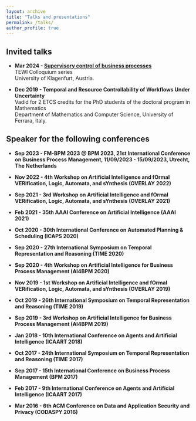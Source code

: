 ```yaml
---
layout: archive
title: "Talks and presentations"
permalink: /talks/
author_profile: true
---
```


## Invited talks

- **Mar 2024 - [Supervisory control of business processes](https://www.ftf.or.at/?p=8965)**<br/>TEWI Colloquium series<br/>University of Klagenfurt, Austria.

- **Dec 2019 - Temporal and Resource Controllability of Workflows Under Uncertainty**<br/>Vadid for 2 ETCS credits for the PhD students of the doctoral program in Mathematics<br/>Department of Mathematics and Computer Science, University of Ferrara, Italy.

## Speaker for the following conferences

- **Sep 2023 - FM-BPM 2023 @ BPM 2023, 21st International Conference on Business Process Management, 11/09/2023 - 15/09/2023, Utrecht, The Netherlands**

- **Nov 2022 - 4th Workshop on Artificial Intelligence and fOrmal VERification, Logic, Automata, and sYnthesis (OVERLAY 2022)**

- **Sep 2021 - 3rd Workshop on Artificial Intelligence and fOrmal VERification, Logic, Automata, and sYnthesis (OVERLAY 2021)**

- **Feb 2021 - 35th AAAI Conference on Artificial Intelligence (AAAI 2021)**

- **Oct 2020 - 30th International Conference on Automated Planning & Scheduling (ICAPS 2020)**

- **Sep 2020 - 27th International Symposium on Temporal Representation and Reasoning (TIME 2020)**

- **Sep 2020 - 4th Workshop on Artificial Intelligence for Business Process Management (AI4BPM 2020)**

- **Nov 2019 - 1st Workshop on Artificial Intelligence and fOrmal VERification, Logic, Automata, and sYnthesis (OVERLAY 2019)**

- **Oct 2019 - 26th International Symposium on Temporal Representation and Reasoning (TIME 2019)**

- **Sep 2019 - 3rd Workshop on Artificial Intelligence for Business Process Management (AI4BPM 2019)**

- **Jan 2018 - 10th International Conference on Agents and Artificial Intelligence (ICAART 2018)**

- **Oct 2017 -  24th International Symposium on Temporal Representation and Reasoning (TIME 2017)**

- **Sep 2017 - 15th International Conference on Business Process Management (BPM 2017)**

- **Feb 2017 - 9th International Conference on Agents and Artificial Intelligence (ICAART 2017)**

- **Mar 2016 - 6th ACM Conference on Data and Application Security and Privacy (CODASPY 2016)**
